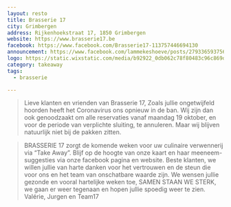 ```yaml
---
layout: resto
title: Brasserie 17
city: Grimbergen
address: Rijkenhoekstraat 17, 1850 Grimbergen
website: https://www.brasserie17.be
facebook: https://www.facebook.com/Brasserie17-113757446694130
announcement: https://www.facebook.com/lammekeshoeve/posts/2793365937564284
logo: https://static.wixstatic.com/media/b92922_0db062c78f80483c96c869d1bccb0d92~mv2.png/v1/fill/w_165,h_90,al_c,q_85,usm_0.66_1.00_0.01/Brasserie%2017%20NK%20.webp
category: takeaway
tags:
  - brasserie

---
```


> Lieve klanten en vrienden van Brasserie 17, Zoals jullie ongetwijfeld hoorden heeft het Coronavirus ons opnieuw in de ban.  Wij zijn dan ook genoodzaakt om alle reservaties vanaf maandag 19 oktober, en voor de periode van verplichte sluiting, te annuleren. Maar wij blijven natuurlijk niet bij de pakken zitten.  

> BRASSERIE 17 zorgt de komende weken voor uw culinaire verwennerij via “Take Away”.  Blijf op de hoogte van onze kaart en haar meeneem-suggesties via onze facebook pagina en website. Beste klanten, we willen jullie van harte danken voor het vertrouwen en de steun die voor ons en het team van onschatbare waarde zijn.  We wensen jullie gezonde en vooral hartelijke weken toe, SAMEN STAAN WE STERK, we gaan er weer tegenaan en hopen jullie spoedig weer te zien.
Valérie, Jurgen en Team17
